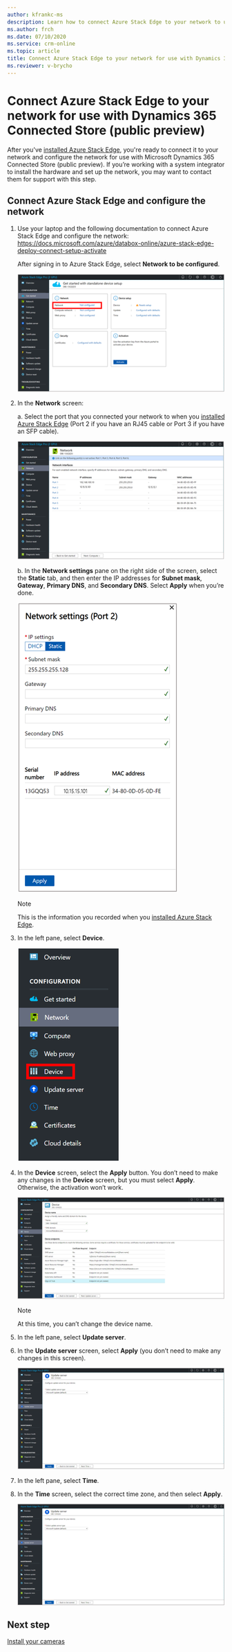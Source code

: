 ```yaml
---
author: kfrankc-ms
description: Learn how to connect Azure Stack Edge to your network to use with Dynamics 365 Connected Store (public preview)
ms.author: frch
ms.date: 07/10/2020
ms.service: crm-online
ms.topic: article
title: Connect Azure Stack Edge to your network for use with Dynamics 365 Connected Store (public preview)
ms.reviewer: v-brycho
---
```


# Connect Azure Stack Edge to your network for use with Dynamics 365 Connected Store (public preview)

After you've [installed Azure Stack Edge](ase-install.md), you're ready to connect it to your network and configure the network for use with Microsoft Dynamics 365 Connected Store (public preview). If you’re working with a system integrator to install the hardware and set up the network, you may want to contact them for support with this step. 

## Connect Azure Stack Edge and configure the network

1. Use your laptop and the following documentation to connect Azure Stack Edge and configure the network: https://docs.microsoft.com/azure/databox-online/azure-stack-edge-deploy-connect-setup-activate

    After signing in to Azure Stack Edge, select **Network to be configured**.
    
   ![Configure command](media/ase-configure-network.PNG "Configure command")
 
2. In the **Network** screen:

   a. Select the port that you connected your network to when you [installed Azure Stack Edge](ase-install.md) (Port 2 if you have an RJ45 cable or Port 3 if you have an SFP cable).
    
   ![Network screen](media/ase-network.PNG "Network screen")
 
   b. In the **Network settings** pane on the right side of the screen, select the **Static** tab, and then enter the IP addresses for **Subnet mask**, **Gateway**, **Primary DNS**, and **Secondary DNS**. Select **Apply** when you’re done.

   ![Network settings pane](media/ase-network-settings.PNG "Network settings pane")
 
   > [!NOTE]
   > This is the information you recorded when you [installed Azure Stack Edge](ase-install.md). 
    
3. In the left pane, select **Device**.

   ![Device command](media/ase-device-left-nav.PNG "Device command")
 
4. In the **Device** screen, select the **Apply** button. You don’t need to make any changes in the **Device** screen, but you must select **Apply**. Otherwise, the activation won’t work.

   ![Device screen](media/ase-device.PNG "Device screen")
 
   > [!NOTE]
   > At this time, you can’t change the device name. 

5. In the left pane, select **Update server**.

6. In the **Update server** screen, select **Apply** (you don’t need to make any changes in this screen).

   ![Update server screen](media/ase-update-server.PNG "Update server screen")
 
7. In the left pane, select **Time**.    

8. In the **Time** screen, select the correct time zone, and then select **Apply**. 

    ![Time screen](media/ase-select-time-zone.PNG "Time screen")
   
## Next step

[Install your cameras](install-cameras.md)
